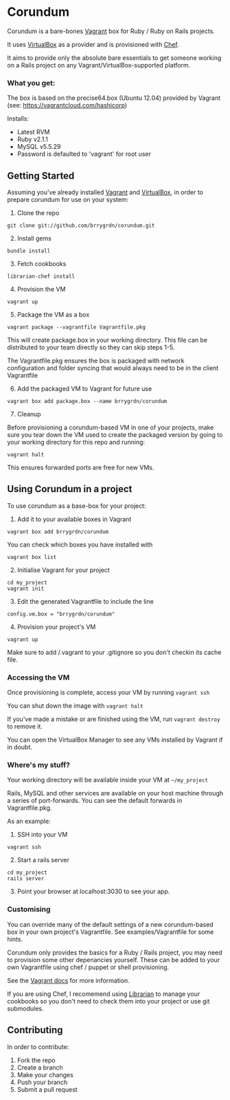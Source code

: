 # Corundum

Corundum is a bare-bones [Vagrant](http://vagrantup.com) box for
Ruby / Ruby on Rails projects.

It uses [VirtualBox](http://docs.vagrantup.com/v2/virtualbox/index.html) as
a provider and is provisioned with
[Chef](http://docs.vagrantup.com/v2/provisioning/chef_solo.html).

It aims to provide only the absolute bare essentials to get someone working
on a Rails project on any Vagrant/VirtualBox-supported platform.

### What you get:

The box is based on the precise64.box (Ubuntu 12.04) provided
by Vagrant (see: https://vagrantcloud.com/hashicorp)

Installs:
- Latest RVM
- Ruby v2.1.1
- MySQL v5.5.29
 - Password is defaulted to 'vagrant' for root user

## Getting Started

Assuming you've already installed [Vagrant](http://downloads.vagrantup.com)
and [VirtualBox](https://www.virtualbox.org/wiki/Downloads),
in order to prepare corundum for use on your system:

1. Clone the repo

  ```
  git clone git://github.com/brrygrdn/corundum.git
  ```

2. Install gems

  ```
  bundle install
  ```

3. Fetch cookbooks

  ```
  librarian-chef install
  ```

4. Provision the VM

  ```
  vagrant up
  ```

5. Package the VM as a box

  ```
  vagrant package --vagrantfile Vagrantfile.pkg
  ```

  This will create package.box in your working directory. This file can be
  distributed to your team directly so they can skip steps 1-5.

  The Vagrantfile.pkg ensures the box is packaged with network configuration
  and folder syncing that would always need to be in the client Vagrantfile

6. Add the packaged VM to Vagrant for future use

  ```
  vagrant box add package.box --name brrygrdn/corundum
  ```

7. Cleanup

  Before provisioning a corundum-based VM in one of your projects, make
  sure you tear down the VM used to create the packaged version
  by going to your working directory for this repo and running:

  ```
  vagrant halt
  ```

  This ensures forwarded ports are free for new VMs.

## Using Corundum in a project

To use corundum as a base-box for your project:

1. Add it to your available boxes in Vagrant

  ```
  vagrant box add brrygrdn/corundum
  ```

  You can check which boxes you have installed with

  ```
  vagrant box list
  ```

2. Initialise Vagrant for your project

  ```
  cd my_project
  vagrant init
  ```

3. Edit the generated Vagrantfile to include the line

  ```
  config.vm.box = "brrygrdn/corundum"
  ```

4. Provision your project's VM

  ```
  vagrant up
  ```

Make sure to add /.vagrant to your .gitignore so you don't checkin
its cache file.

### Accessing the VM

Once provisioning is complete, access your VM by running ```vagrant ssh```

You can shut down the image with ```vagrant halt```

If you've made a mistake or are finished using the VM, run ```vagrant destroy```
to remove it.

You can open the VirtualBox Manager to see any VMs installed by
Vagrant if in doubt.

### Where's my stuff?

Your working directory will be available inside your VM at ```~/my_project```

Rails, MySQL and other services are available on your host machine through
a series of port-forwards.
You can see the default forwards in Vagrantfile.pkg.

As an example:

1. SSH into your VM

  ```
  vagrant ssh
  ```

2. Start a rails server

  ```
  cd my_project
  rails server
  ```

3. Point your browser at localhost:3030 to see your app.

### Customising

You can override many of the default settings of a new corundum-based box in
your own project's Vagrantfile.
See examples/Vagrantfile for some hints.

Corundum only provides the basics for a Ruby / Rails project, you may need to
provision some other depenancies yourself.
These can be added to your own Vagrantfile using chef / puppet or
shell provisioning.

See the [Vagrant docs](https://docs.vagrantup.com/v2/provisioning/index.html)
for more information.

If you are using Chef, I recomemend using
[Librarian](https://github.com/applicationsonline/librarian-chef)
to manage your cookbooks so you don't need to check them into your
project or use git submodules.

## Contributing

In order to contribute:

1. Fork the repo
2. Create a branch
3. Make your changes
4. Push your branch
5. Submit a pull request
